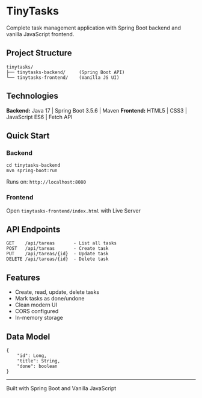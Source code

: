 # TinyTasks 

Complete task management application with Spring Boot backend and vanilla JavaScript frontend.

## Project Structure

    tinytasks/
    ├── tinytasks-backend/     (Spring Boot API)
    └── tinytasks-frontend/    (Vanilla JS UI)

## Technologies

**Backend:** Java 17 | Spring Boot 3.5.6 | Maven
**Frontend:** HTML5 | CSS3 | JavaScript ES6 | Fetch API

## Quick Start

### Backend

    cd tinytasks-backend
    mvn spring-boot:run

Runs on: `http://localhost:8080`

### Frontend

Open `tinytasks-frontend/index.html` with Live Server

## API Endpoints

    GET    /api/tareas       - List all tasks
    POST   /api/tareas       - Create task
    PUT    /api/tareas/{id}  - Update task
    DELETE /api/tareas/{id}  - Delete task

## Features

- Create, read, update, delete tasks
- Mark tasks as done/undone
- Clean modern UI
- CORS configured
- In-memory storage

## Data Model

    {
        "id": Long,
        "title": String,
        "done": boolean
    }

---

Built with Spring Boot and Vanilla JavaScript
